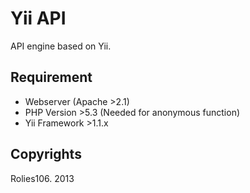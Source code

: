 # Yii API

API engine based on Yii.

## Requirement

- Webserver (Apache >2.1)
- PHP Version >5.3 (Needed for anonymous function)
- Yii Framework >1.1.x

## Copyrights

Rolies106. 2013